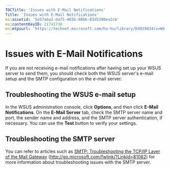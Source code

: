 ```yaml
---
TOCTitle: 'Issues with E-Mail Notifications'
Title: 'Issues with E-Mail Notifications'
ms:assetid: '5e57aba2-da75-465b-88bb-03d5390ea2cb'
ms:contentKeyID: 21741730
ms:mtpsurl: 'https://technet.microsoft.com/hu-hu/library/Dd939834(v=WS.10)'
---
```


Issues with E-Mail Notifications
================================

If you are not receiving e-mail notifications after having set up your WSUS server to send them, you should check both the WSUS server's e-mail setup and the SMTP configuration on the e-mail server.

Troubleshooting the WSUS e-mail setup
-------------------------------------

In the WSUS administration console, click **Options**, and then click **E-Mail Notifications**. On the **E-Mail Server** tab, check the SMTP server name and port, the sender name and address, and the SMTP server authentication, if necessary. You can use the **Test** button to verify your settings.

Troubleshooting the SMTP server
-------------------------------

You can refer to articles such as [SMTP: Troubleshooting the TCP/IP Layer of the Mail Gateway](http://go.microsoft.com/fwlink/?linkid=81082) (http://go.microsoft.com/fwlink/?LinkId=81082) for more information about troubleshooting issues with the SMTP server.
